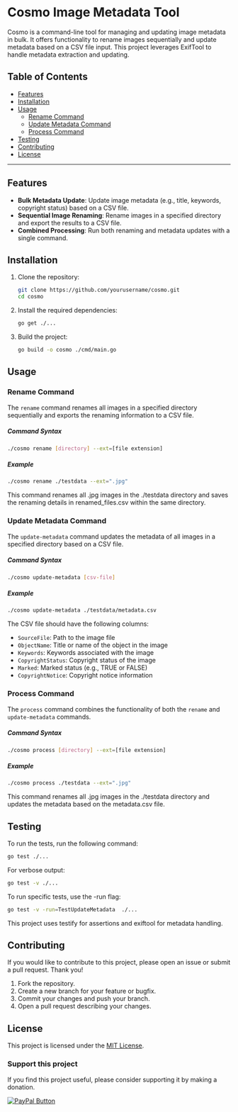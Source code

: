# Cosmo Image Metadata Tool

Cosmo is a command-line tool for managing and updating image metadata in bulk. It offers functionality to rename images sequentially and update metadata based on a CSV file input. This project leverages ExifTool to handle metadata extraction and updating.

## Table of Contents

- [Features](#features)
- [Installation](#installation)
- [Usage](#usage)
    - [Rename Command](#rename-command)
    - [Update Metadata Command](#update-metadata-command)
    - [Process Command](#process-command)
- [Testing](#testing)
- [Contributing](#contributing)
- [License](#license)

---

## Features

- **Bulk Metadata Update**: Update image metadata (e.g., title, keywords, copyright status) based on a CSV file.
- **Sequential Image Renaming**: Rename images in a specified directory and export the results to a CSV file.
- **Combined Processing**: Run both renaming and metadata updates with a single command.

## Installation

1. Clone the repository:
   ```bash
   git clone https://github.com/yourusername/cosmo.git
   cd cosmo
   ```

2. Install the required dependencies:
   ```bash
   go get ./...
   ```
3.  Build the project:
    ```bash
    go build -o cosmo ./cmd/main.go
    ```

## Usage
### Rename Command

The ```rename``` command renames all images in a specified directory sequentially and exports the renaming information to a CSV file.

##### Command Syntax
```bash
./cosmo rename [directory] --ext=[file extension]
```
##### Example
```bash
./cosmo rename ./testdata --ext=".jpg"
```
This command renames all .jpg images in the ./testdata directory and saves the renaming details in renamed_files.csv within the same directory.

### Update Metadata Command

The ```update-metadata``` command updates the metadata of all images in a specified directory based on a CSV file.

##### Command Syntax
```bash
./cosmo update-metadata [csv-file]
```
##### Example        
```bash
./cosmo update-metadata ./testdata/metadata.csv
```
The CSV file should have the following columns:

- ```SourceFile```: Path to the image file
- ```ObjectName```: Title or name of the object in the image
- ```Keywords```: Keywords associated with the image
- ```CopyrightStatus```: Copyright status of the image
- ```Marked```: Marked status (e.g., TRUE or FALSE)
- ```CopyrightNotice```: Copyright notice information

### Process Command

The ```process``` command combines the functionality of both the ```rename``` and ```update-metadata``` commands.

##### Command Syntax
```bash
./cosmo process [directory] --ext=[file extension]
```
##### Example
```bash
./cosmo process ./testdata --ext=".jpg"
```
This command renames all .jpg images in the ./testdata directory and updates the metadata based on the metadata.csv file.

## Testing

To run the tests, run the following command:
```bash
go test ./...
```
For verbose output:
```bash
go test -v ./... 
```
To run specific tests, use the -run flag:
```bash
go test -v -run=TestUpdateMetadata  ./...
```
This project uses testify for assertions and exiftool for metadata handling.

## Contributing 

If you would like to contribute to this project, please open an issue or submit a pull request. Thank you!
1. Fork the repository.
2. Create a new branch for your feature or bugfix.
3. Commit your changes and push your branch.
4. Open a pull request describing your changes.

## License

This project is licensed under the [MIT License](LICENSE).

### Support this project
If you find this project useful, please consider supporting it by making a donation.

[![PayPal Button](https://www.paypalobjects.com/en_US/i/btn/btn_donateCC_LG.gif)](https://www.paypal.com/cgi-bin/webscr?business=roisfaozi55@gmail.com&cmd=_donations&currency_code=USD)